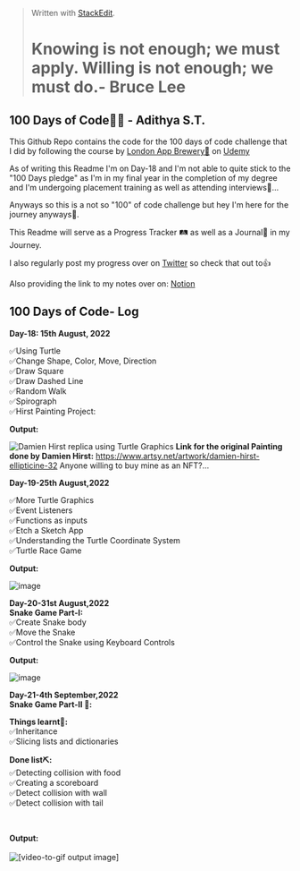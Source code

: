 


> Written with [StackEdit](https://stackedit.io/).
> # Knowing is not enough; we must apply. Willing is not enough; we must do.- Bruce Lee 

## 100 Days of Code🐍🔥 - Adithya S.T.
This Github Repo contains the code for the 100 days of code challenge that I did by following the course by [London App Brewery🍺](https://www.londonappbrewery.com/) on [Udemy](https://www.udemy.com/course/100-days-of-code/)

As of writing this Readme I'm on Day-18 and I'm not able to quite stick to the "100 Days pledge" as I'm in my final year in the completion of my degree and I'm undergoing placement training as well as attending interviews🥵...

Anyways so this is a not so "100" of code challenge but hey I'm here for the journey anyways🧗.

This Readme will serve as a Progress Tracker 🛤️ as well as a Journal📗 in my Journey.

I also regularly post my progress over on [Twitter](https://twitter.com/adithya_st) so check that out to👍

Also providing the link to my notes over on:  [Notion](https://adithya1010.notion.site/100-Days-of-Code-504b2b4887434c2c802e5c6a97002d62)


## 100 Days of Code- Log

**Day-18: 15th August, 2022**

✅Using Turtle<br />
✅Change Shape, Color, Move, Direction<br />
✅Draw Square<br />
✅Draw Dashed Line<br />
✅Random Walk<br />
✅Spirograph<br />
✅Hirst Painting Project:<br />

**Output:**

![Damien Hirst replica using Turtle Graphics](https://pbs.twimg.com/media/FaIMl6WaAAIlbzg?format=jpg&name=medium)
**Link for the original Painting done by Damien Hirst:** https://www.artsy.net/artwork/damien-hirst-ellipticine-32
Anyone willing to buy mine as an NFT?...

**Day-19-25th August,2022**

✅More Turtle Graphics<br />
✅Event Listeners<br />
✅Functions as inputs<br />
✅Etch a Sketch App<br />
✅Understanding the Turtle Coordinate System<br />
✅Turtle Race Game<br />

**Output:**

![image](https://user-images.githubusercontent.com/57008821/186601564-c8a6286e-b816-4ec7-b5b2-0057dfea5393.png)

<p><strong>Day-20-31st August,2022</strong><br>
<strong>Snake Game Part-I:</strong><br>
✅Create Snake body<br>
✅Move the Snake<br>
✅Control the Snake using Keyboard Controls</p>

**Output:**

![image](https://user-images.githubusercontent.com/57008821/187630652-08dbfcdf-927e-4e08-b1ee-e605063ed29e.png)
<p><strong>Day-21-4th September,2022</strong><br>
<strong>Snake Game Part-II 🐍:</strong></p>
<p><strong>Things learnt📗:</strong><br>
✅Inheritance<br>
✅Slicing lists and dictionaries</p>
<p><strong>Done list⛏️:</strong><br>
✅Detecting collision with food<br>
✅Creating  a scoreboard<br>
✅Detect collision with wall<br>
✅Detect collision with tail</p>
<br>
<p><strong>Output:</strong><br>
<br>
<img src="https://im2.ezgif.com/tmp/ezgif-2-6fb3dac991.gif" alt="[video-to-gif output image]"></p>
</div>
</body>
